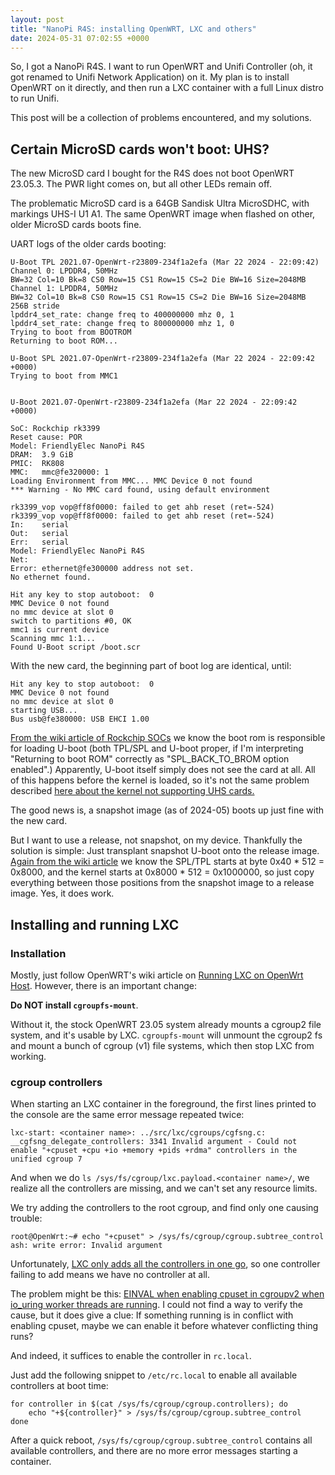 ```yaml
---
layout: post
title: "NanoPi R4S: installing OpenWRT, LXC and others"
date: 2024-05-31 07:02:55 +0000
---
```


So, I got a NanoPi R4S.
I want to run OpenWRT and Unifi Controller (oh, it got renamed to Unifi Network Application) on it.
My plan is to install OpenWRT on it directly, and then run a LXC container with a full Linux distro to run Unifi.

This post will be a collection of problems encountered, and my solutions.

## Certain MicroSD cards won't boot: UHS?

The new MicroSD card I bought for the R4S does not boot OpenWRT 23.05.3.
The PWR light comes on, but all other LEDs remain off.

The problematic MicroSD card is a 64GB Sandisk Ultra MicroSDHC, with markings UHS-I U1 A1.
The same OpenWRT image when flashed on other, older MicroSD cards boots fine.

UART logs of the older cards booting:

```
U-Boot TPL 2021.07-OpenWrt-r23809-234f1a2efa (Mar 22 2024 - 22:09:42)
Channel 0: LPDDR4, 50MHz
BW=32 Col=10 Bk=8 CS0 Row=15 CS1 Row=15 CS=2 Die BW=16 Size=2048MB
Channel 1: LPDDR4, 50MHz
BW=32 Col=10 Bk=8 CS0 Row=15 CS1 Row=15 CS=2 Die BW=16 Size=2048MB
256B stride
lpddr4_set_rate: change freq to 400000000 mhz 0, 1
lpddr4_set_rate: change freq to 800000000 mhz 1, 0
Trying to boot from BOOTROM
Returning to boot ROM...

U-Boot SPL 2021.07-OpenWrt-r23809-234f1a2efa (Mar 22 2024 - 22:09:42 +0000)
Trying to boot from MMC1


U-Boot 2021.07-OpenWrt-r23809-234f1a2efa (Mar 22 2024 - 22:09:42 +0000)

SoC: Rockchip rk3399
Reset cause: POR
Model: FriendlyElec NanoPi R4S
DRAM:  3.9 GiB
PMIC:  RK808
MMC:   mmc@fe320000: 1
Loading Environment from MMC... MMC Device 0 not found
*** Warning - No MMC card found, using default environment

rk3399_vop vop@ff8f0000: failed to get ahb reset (ret=-524)
rk3399_vop vop@ff8f0000: failed to get ahb reset (ret=-524)
In:    serial
Out:   serial
Err:   serial
Model: FriendlyElec NanoPi R4S
Net:
Error: ethernet@fe300000 address not set.
No ethernet found.

Hit any key to stop autoboot:  0
MMC Device 0 not found
no mmc device at slot 0
switch to partitions #0, OK
mmc1 is current device
Scanning mmc 1:1...
Found U-Boot script /boot.scr
```

With the new card, the beginning part of boot log are identical, until:

```
Hit any key to stop autoboot:  0
MMC Device 0 not found
no mmc device at slot 0
starting USB...
Bus usb@fe380000: USB EHCI 1.00
```

[From the wiki article of Rockchip SOCs](https://opensource.rock-chips.com/wiki_Boot_option)
we know the boot rom is responsible for loading U-boot
(both TPL/SPL and U-boot proper, if I'm interpreting "Returning to boot ROM" correctly as "SPL_BACK_TO_BROM option enabled".)
Apparently, U-boot itself simply does not see the card at all.
All of this happens before the kernel is loaded, so it's not the same problem described
[here about the kernel not supporting UHS cards.](https://kohlschuetter.github.io/blog/posts/2022/10/28/linux-nanopi-r4s/)

The good news is, a snapshot image (as of 2024-05) boots up just fine with the new card.

But I want to use a release, not snapshot, on my device.
Thankfully the solution is simple:
Just transplant snapshot U-boot onto the release image.
[Again from the wiki article](https://opensource.rock-chips.com/wiki_Boot_option)
we know the SPL/TPL starts at byte 0x40 \* 512 = 0x8000, and the kernel starts at 0x8000 \* 512 = 0x1000000,
so just copy everything between those positions from the snapshot image to a release image.
Yes, it does work.

## Installing and running LXC

### Installation

Mostly, just follow OpenWRT's wiki article on [Running LXC on OpenWrt Host](https://openwrt.org/lxc_openwrt_host).
However, there is an important change:

**Do NOT install `cgroupfs-mount`**.

Without it, the stock OpenWRT 23.05 system already mounts a cgroup2 file system, and it's usable by LXC.
`cgroupfs-mount` will unmount the cgroup2 fs and mount a bunch of cgroup (v1) file systems, which then stop LXC from working.

### cgroup controllers

When starting an LXC container in the foreground, the first lines printed to the console are the same error message repeated twice:

```
lxc-start: <container name>: ../src/lxc/cgroups/cgfsng.c: __cgfsng_delegate_controllers: 3341 Invalid argument - Could not enable "+cpuset +cpu +io +memory +pids +rdma" controllers in the unified cgroup 7
```

And when we do `ls /sys/fs/cgroup/lxc.payload.<container name>/`, we realize all the controllers are missing, and we can't set any resource limits.

We try adding the controllers to the root cgroup, and find only one causing trouble:

```
root@OpenWrt:~# echo "+cpuset" > /sys/fs/cgroup/cgroup.subtree_control 
ash: write error: Invalid argument
```

Unfortunately,
[LXC only adds all the controllers in one go](https://github.com/lxc/lxc/blob/c44f424f9b0fb84945a554a6ccbdf5cde0780cf5/src/lxc/cgroups/cgfsng.c#L3574-L3592),
so one controller failing to add means we have no controller at all.

The problem might be this:
[EINVAL when enabling cpuset in cgroupv2 when io_uring
worker threads are running](https://lore.kernel.org/io-uring/CA+wXwBQwgxB3_UphSny-yAP5b26meeOu1W4TwYVcD_+5gOhvPw@mail.gmail.com/).
I could not find a way to verify the cause, but it does give a clue:
If something running is in conflict with enabling cpuset, maybe we can enable it before whatever conflicting thing runs?

And indeed, it suffices to enable the controller in `rc.local`.

Just add the following snippet to `/etc/rc.local` to enable all available controllers at boot time:

```
for controller in $(cat /sys/fs/cgroup/cgroup.controllers); do
    echo "+${controller}" > /sys/fs/cgroup/cgroup.subtree_control
done
```

After a quick reboot, `/sys/fs/cgroup/cgroup.subtree_control` contains all available controllers, and there are no more error messages starting a container.